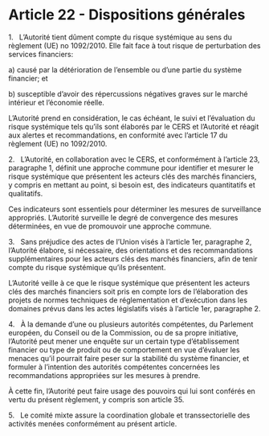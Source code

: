 # Article 22 - Dispositions générales


1.   L’Autorité tient dûment compte du risque systémique au sens du règlement (UE) no 1092/2010. Elle fait face à tout risque de perturbation des services financiers:

a) causé par la détérioration de l’ensemble ou d’une partie du système financier; et

b) susceptible d’avoir des répercussions négatives graves sur le marché intérieur et l’économie réelle.

L’Autorité prend en considération, le cas échéant, le suivi et l’évaluation du risque systémique tels qu’ils sont élaborés par le CERS et l’Autorité et réagit aux alertes et recommandations, en conformité avec l’article 17 du règlement (UE) no 1092/2010.

2.   L’Autorité, en collaboration avec le CERS, et conformément à l’article 23, paragraphe 1, définit une approche commune pour identifier et mesurer le risque systémique que présentent les acteurs clés des marchés financiers, y compris en mettant au point, si besoin est, des indicateurs quantitatifs et qualitatifs.

Ces indicateurs sont essentiels pour déterminer les mesures de surveillance appropriés. L’Autorité surveille le degré de convergence des mesures déterminées, en vue de promouvoir une approche commune.

3.   Sans préjudice des actes de l’Union visés à l’article 1er, paragraphe 2, l’Autorité élabore, si nécessaire, des orientations et des recommandations supplémentaires pour les acteurs clés des marchés financiers, afin de tenir compte du risque systémique qu’ils présentent.

L’Autorité veille à ce que le risque systémique que présentent les acteurs clés des marchés financiers soit pris en compte lors de l’élaboration des projets de normes techniques de réglementation et d’exécution dans les domaines prévus dans les actes législatifs visés à l’article 1er, paragraphe 2.

4.   À la demande d’une ou plusieurs autorités compétentes, du Parlement européen, du Conseil ou de la Commission, ou de sa propre initiative, l’Autorité peut mener une enquête sur un certain type d’établissement financier ou type de produit ou de comportement en vue d’évaluer les menaces qu’il pourrait faire peser sur la stabilité du système financier, et formuler à l’intention des autorités compétentes concernées les recommandations appropriées sur les mesures à prendre.

À cette fin, l’Autorité peut faire usage des pouvoirs qui lui sont conférés en vertu du présent règlement, y compris son article 35.

5.   Le comité mixte assure la coordination globale et transsectorielle des activités menées conformément au présent article.
